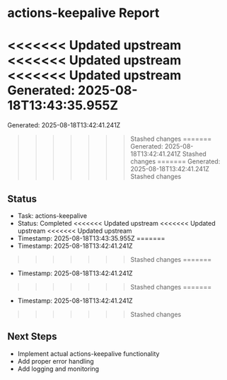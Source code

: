 # actions-keepalive Report

<<<<<<< Updated upstream
<<<<<<< Updated upstream
<<<<<<< Updated upstream
Generated: 2025-08-18T13:43:35.955Z
=======
Generated: 2025-08-18T13:42:41.241Z
>>>>>>> Stashed changes
=======
Generated: 2025-08-18T13:42:41.241Z
>>>>>>> Stashed changes
=======
Generated: 2025-08-18T13:42:41.241Z
>>>>>>> Stashed changes

## Status
- Task: actions-keepalive
- Status: Completed
<<<<<<< Updated upstream
<<<<<<< Updated upstream
<<<<<<< Updated upstream
- Timestamp: 2025-08-18T13:43:35.955Z
=======
- Timestamp: 2025-08-18T13:42:41.241Z
>>>>>>> Stashed changes
=======
- Timestamp: 2025-08-18T13:42:41.241Z
>>>>>>> Stashed changes
=======
- Timestamp: 2025-08-18T13:42:41.241Z
>>>>>>> Stashed changes

## Next Steps
- Implement actual actions-keepalive functionality
- Add proper error handling
- Add logging and monitoring
